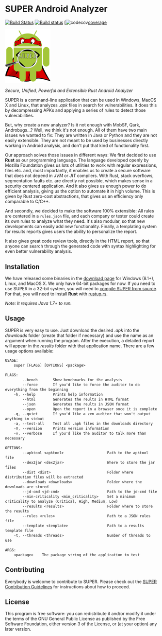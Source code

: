 # SUPER Android Analyzer #

[![Build Status][linux_mac_build_img]][linux_mac_build]
[![Build status][windows_build_img]][windows_build]
[![codecov][coverage_img][coverage]

<img src="templates/super/img/logo.png" alt="SUPER Android Analyzer logo" title="SUPER Android Analyzer" width="150">

*Secure, Unified, Powerful and Extensible Rust Android Analyzer*

SUPER is a command-line application that can be used in Windows, MacOS X and Linux, that analyzes
*.apk* files in search for vulnerabilities. It does this by decompressing APKs and applying a series
of rules to detect those vulnerabilities.

But, why create a new analyzer? Is it not enough with MobSF, Qark, Androbugs…? Well, we think it's
not enough. All of them have two main issues we wanted to fix: They are written in Java or Python
and they are not easily extensible. They are not meant to be used by businesses directly working in
Android analysis, and don't put that kind of functionality first.

Our approach solves those issues in different ways: We first decided to use **Rust** as our
programming language. The language developed openly by Mozilla Foundation gives us lots of
utilities to work with regular expressions, files etc. and, most importantly, it enables us to
create a secure software that does not depend in *JVM* or *JIT* compilers. With Rust, stack
overflows, segmentation faults etc. are directly not possible, which makes sense in a security
centered application. And it also gives us enough power to do efficient analysis, giving us the
option to automate it in high volume. This is given by Rust zero-cost abstractions, that gives us
an efficiency only comparable to C/C++.

And secondly, we decided to make the software 100% extensible: All rules are centered in a
`rules.json` file, and each company or tester could create its own rules to analyze what they need.
It's also modular, so that new developments can easily add new functionality. Finally, a templating
system for results reports gives users the ability to personalize the report.

It also gives great code review tools, directly in the HTML report, so that anyone can search
through the generated code with syntax highlighting for even better vulnerability analysis.

## Installation ##

We have released some binaries in the [download page][downloads] for Windows (8.1+), Linux, and
MacOS X. We only have 64-bit packages for now. If you need to use SUPER in a 32-bit system, you
will need to [compile SUPER from source][compile]. For that, you will need to install **Rust** with
[rustup.rs][rustup].

*Note: It requires Java 1.7+ to run.*

## Usage ##

SUPER is very easy to use. Just download the desired *.apk* into the *downloads* folder (create
that folder if necessary) and use the name as an argument when running the program. After the
execution, a detailed report will appear in the *results* folder with that application name. There
are a few usage options available:

```
USAGE:
    super [FLAGS] [OPTIONS] <package>

FLAGS:
        --bench       Show benchmarks for the analysis
        --force       If you'd like to force the auditor to do everything from the beginning
    -h, --help        Prints help information
        --html        Generates the reults in HTML format
        --json        Generates the reults in JSON format
        --open        Open the report in a browser once it is complete
    -q, --quiet       If you'd like a zen auditor that won't output anything in stdout
    -a, --test-all    Test all .apk files in the downloads directory
    -V, --version     Prints version information
    -v, --verbose     If you'd like the auditor to talk more than necessary

OPTIONS:
        --apktool <apktool>                    Path to the apktool file
        --dex2jar <dex2jar>                    Where to store the jar files
        --dist <dist>                          Folder where distribution files will be extracted
        --downloads <downloads>                Folder where the downloads are stored
        --jd-cmd <jd-cmd>                      Path to the jd-cmd file
        --min-criticality <min_criticality>    Set a minimum criticality to analyze (Critical, High, Medium, Low)
        --results <results>                    Folder where to store the results
        --rules <rules>                        Path to a JSON rules file
        --template <template>                  Path to a results template file
    -t, --threads <threads>                    Number of threads to use

ARGS:
    <package>    The package string of the application to test
```

## Contributing ##

Everybody is welcome to contribute to SUPER. Please check out the
[SUPER Contribution Guidelines][contributing] for instructions about how to proceed.

## License ##

This program is free software: you can redistribute it and/or modify it under the terms of the GNU
General Public License as published by the Free Software Foundation, either version 3 of the
License, or (at your option) any later version.

[linux_mac_build_img]: https://travis-ci.org/SUPERAndroidAnalyzer/super.svg?branch=develop
[linux_mac_build]: https://travis-ci.org/SUPERAndroidAnalyzer/super
[windows_build_img]: https://ci.appveyor.com/api/projects/status/7xuikqyne4a2jn7e/branch/develop?svg=true
[windows_build]: https://ci.appveyor.com/project/Razican/super/branch/develop
[coverage_img]: https://codecov.io/gh/SUPERAndroidAnalyzer/super/branch/develop/graph/badge.svg
[coverage]: https://codecov.io/gh/SUPERAndroidAnalyzer/super
[compile]: http://superanalyzer.rocks/download.html#compile-from-source
[downloads]: http://superanalyzer.rocks/download.html
[rustup]: https://www.rustup.rs/
[contributing]: https://github.com/SUPERAndroidAnalyzer/super/blob/master/contributing.md
